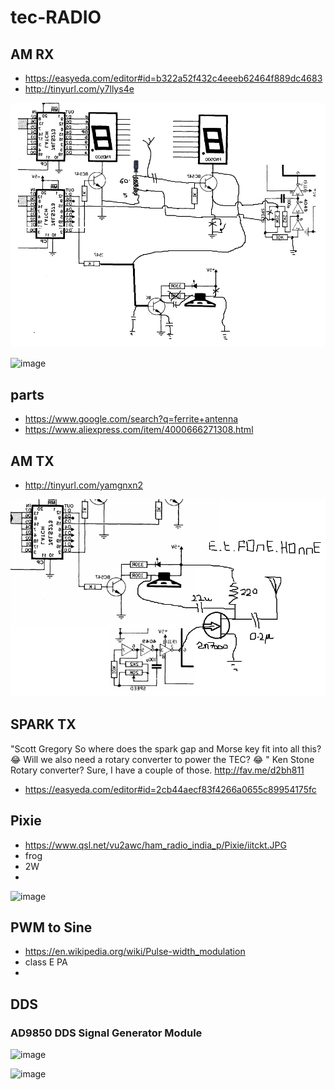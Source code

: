 # tec-RADIO

## AM RX
* https://easyeda.com/editor#id=b322a52f432c4eeeb62464f889dc4683
* http://tinyurl.com/y7llys4e

![](https://github.com/SteveJustin1963/tec-RADIO/blob/master/AM%20RX/am%20regen%20tec1%20hack.png)

![image](https://github.com/SteveJustin1963/tec-RADIO/assets/58069246/0319494f-4f6e-4f2a-b9cc-01d123fc666f)



## parts
* https://www.google.com/search?q=ferrite+antenna
* https://www.aliexpress.com/item/4000666271308.html

## AM TX
* http://tinyurl.com/yamgnxn2

![](https://github.com/SteveJustin1963/tec-RADIO/blob/master/AM%20TX/et-fone-home.png)

## SPARK TX

"Scott Gregory So where does the spark gap and Morse key fit into all this? 😂 
Will we also need a rotary converter to power the TEC? 😂
" Ken Stone Rotary converter? Sure, I have a couple of those. http://fav.me/d2bh811

* https://easyeda.com/editor#id=2cb44aecf83f4266a0655c89954175fc


## Pixie
- https://www.qsl.net/vu2awc/ham_radio_india_p/Pixie/iitckt.JPG
- frog
- 2W
- 

![image](https://github.com/SteveJustin1963/tec-RADIO/assets/58069246/e10f939f-c27b-4454-b8e1-4222af0579db)

## PWM to Sine
- https://en.wikipedia.org/wiki/Pulse-width_modulation
- class E PA
- 

## DDS
### AD9850 DDS Signal Generator Module
![image](https://github.com/SteveJustin1963/tec-RADIO/assets/58069246/2de4c1d4-d60e-4c46-8252-35680b54d5eb)

![image](https://github.com/SteveJustin1963/tec-RADIO/assets/58069246/264ad808-bcbd-4021-a949-a04bd0da0a37)



 
